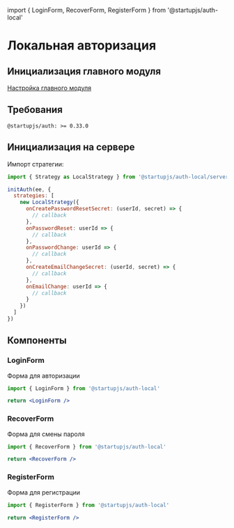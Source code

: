 import { LoginForm, RecoverForm, RegisterForm } from '@startupjs/auth-local'

# Локальная авторизация

## Инициализация главного модуля
[Настройка главного модуля](/docs/auth/main)

## Требования

```
@startupjs/auth: >= 0.33.0
```

## Инициализация на сервере
Импорт стратегии:
```js
import { Strategy as LocalStrategy } from '@startupjs/auth-local/server'
```

```js
initAuth(ee, {
  strategies: [
    new LocalStrategy({
      onCreatePasswordResetSecret: (userId, secret) => {
        // callback
      },
      onPasswordReset: userId => {
        // callback
      },
      onPasswordChange: userId => {
        // callback
      },
      onCreateEmailChangeSecret: (userId, secret) => {
        // callback
      },
      onEmailChange: userId => {
        // callback
      }
    })
  ]
})
```

## Компоненты
### LoginForm
Форма для авторизации
```js
import { LoginForm } from '@startupjs/auth-local'
```
```jsx example
return <LoginForm />
```

### RecoverForm
Форма для смены пароля
```js
import { RecoverForm } from '@startupjs/auth-local'
```
```jsx example
return <RecoverForm />
```

### RegisterForm
Форма для регистрации
```js
import { RegisterForm } from '@startupjs/auth-local'
```
```jsx example
return <RegisterForm />
```
